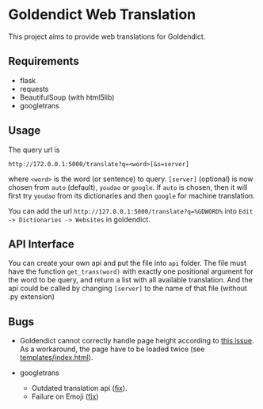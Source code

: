 # Goldendict Web Translation

This project aims to provide web translations for Goldendict.

## Requirements

- flask
- requests
- BeautifulSoup (with html5lib)
- googletrans

## Usage

The query url is

    http://172.0.0.1:5000/translate?q=<word>[&s=server]

where `<word>` is the word (or sentence) to query. `[server]` (optional) is now chosen from `auto` (default), `youdao` or `google`. If `auto` is chosen, then it will first try `youdao` from its dictionaries and then `google` for machine translation.

You can add the url `http://127.0.0.1:5000/translate?q=%GDWORD%` into `Edit -> Dictionaries -> Websites` in goldendict.

## API Interface

You can create your own api and put the file into `api` folder. The file must have the function `get_trans(word)` with exactly one positional argument for the word to be query, and return a list with all available translation. And the api could be called by changing `[server]` to the name of that file (without .py extension)

## Bugs

- Goldendict cannot correctly handle page height according to [this issue](https://github.com/goldendict/goldendict/issues/614). As a workaround, the page have to be loaded twice (see [templates/index.html](templates/index.html)).

- googletrans
  - Outdated translation api ([fix](https://github.com/ssut/py-googletrans/pull/102)).
  - Failure on Emoji ([fix](https://github.com/ssut/py-googletrans/pull/134))
